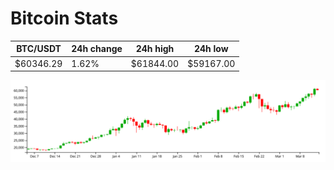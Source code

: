 # Bitcoin Stats

BTC/USDT|24h change|24h high|24h low|
|---|---|---|---|
|$60346.29|1.62%|$61844.00|$59167.00|

<img src="./chart.svg">
